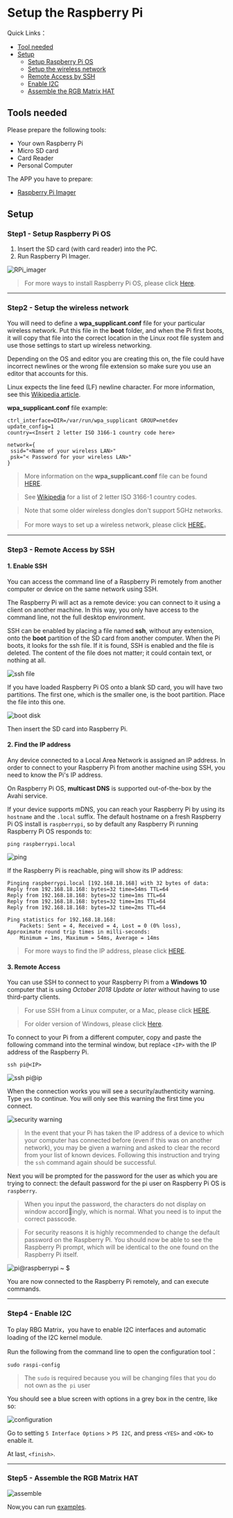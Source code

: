 # Setup the Raspberry Pi

Quick Links：
* [Tool needed](#1)
* [Setup](#2)
    *   [Setup Raspberry Pi OS](#21)
    *   [Setup the wireless network](#22)
    *   [Remote Access by SSH](#23)
    *   [Enable I2C](#24)  
    *   [Assemble the RGB Matrix HAT](#25)  

<a id="1"></a>
## Tools needed

Please prepare the following tools:

* Your own Raspberry Pi
* Micro SD card
* Card Reader
* Personal Computer

The APP you have to prepare:

* [Raspberry Pi Imager](https://www.raspberrypi.org/downloads/)

<a id="2"></a>

## Setup
<a id="21"></a>

### Step1 - Setup Raspberry Pi OS
1. Insert the SD card (with card reader) into the PC.
2. Run Raspberry Pi Imager.

![RPi_imager](images/RPi_imager.png)

>For more ways to install Raspberry Pi OS, please click [Here](https://www.raspberrypi.org/documentation/installation/).


-----
<a id="22"></a>
### Step2 - Setup the wireless network
You will need to define a **wpa_supplicant.conf** file for your particular wireless network. Put this file in the **boot** folder, and when the Pi first boots, it will copy that file into the correct location in the Linux root file system and use those settings to start up wireless networking. 

Depending on the OS and editor you are creating this on, the file could have incorrect newlines or the wrong file extension so make sure you use an editor that accounts for this. 

Linux expects the line feed (LF) newline character. For more information, see this [Wikipedia article](https://en.wikipedia.org/wiki/Newline).

**wpa_supplicant.conf** file example:
```
ctrl_interface=DIR=/var/run/wpa_supplicant GROUP=netdev  
update_config=1  
country=<Insert 2 letter ISO 3166-1 country code here>

network={
 ssid="<Name of your wireless LAN>" 
 psk="< Password for your wireless LAN>"  
}
```

>More information on the **wpa_supplicant.conf** file can be found [HERE](https://www.raspberrypi.org/documentation/configuration/wireless/wireless-cli.md). 

>See [Wikipedia](https://en.wikipedia.org/wiki/ISO_3166-1) for a list of 2 letter ISO 3166-1 country codes.

>Note that some older wireless dongles don't support 5GHz networks.

>For more ways to set up a wireless network, please click [HERE](https://www.raspberrypi.org/documentation/configuration/wireless/README.md)。

-----
<a id="23"></a>
### Step3 - Remote Access by SSH

#### 1. Enable SSH  

You can access the command line of a Raspberry Pi remotely from another computer or device on the same network using SSH.  

The Raspberry Pi will act as a remote device: you can connect to it using a client on another machine.  In this way, you only have access to the command line, not the full desktop environment.

SSH can be enabled by placing a file named **ssh**, without any extension, onto the **boot** partition of the SD card from another computer. When the Pi boots, it looks for the ssh file. If it is found, SSH is enabled and the file is deleted. The content of the file does not matter; it could contain text, or nothing at all.

![ssh file](images/ssh_file.png)

If you have loaded Raspberry Pi OS onto a blank SD card, you will have two partitions. The first one, which is the smaller one, is the boot partition. Place the file into this one.

![boot disk](images/boot_disk.png)

Then insert the SD card into Raspberry Pi.

#### 2. Find the IP address

Any device connected to a Local Area Network is assigned an IP address.
In order to connect to your Raspberry Pi from another machine using SSH, you need to know the Pi's IP address. 

On Raspberry Pi OS, **multicast DNS** is supported out-of-the-box by the Avahi service.

If your device supports mDNS, you can reach your Raspberry Pi by using its `hostname` and the `.local` suffix. The default hostname on a fresh Raspberry Pi OS install is `raspberrypi`, so by default any Raspberry Pi running Raspberry Pi OS responds to:

```
ping raspberrypi.local
```
<!--![cmd](images/cmd.png)-->  
![ping](images/ping_rpi.png)

If the Raspberry Pi is reachable, ping will show its IP address:

```
Pinging raspberrypi.local [192.168.18.168] with 32 bytes of data:
Reply from 192.168.18.168: bytes=32 time=54ms TTL=64
Reply from 192.168.18.168: bytes=32 time=1ms TTL=64
Reply from 192.168.18.168: bytes=32 time=1ms TTL=64
Reply from 192.168.18.168: bytes=32 time=2ms TTL=64

Ping statistics for 192.168.18.168:
    Packets: Sent = 4, Received = 4, Lost = 0 (0% loss),
Approximate round trip times in milli-seconds:
    Minimum = 1ms, Maximum = 54ms, Average = 14ms
```
>For more ways to find the IP address, please click [HERE](https://www.raspberrypi.org/documentation/remote-access/ip-address.md).


#### 3. Remote Access

You can use SSH to connect to your Raspberry Pi from a **Windows 10** computer that is using *October 2018 Update or later* without having to use third-party clients.

> For use SSH from a Linux computer, or a Mac, please click [HERE](https://www.raspberrypi.org/documentation/remote-access/ssh/unix.md).

> For older version of Windows, please click [Here](https://www.raspberrypi.org/documentation/remote-access/ssh/windows.md).

To connect to your Pi from a different computer, copy and paste the following command into the terminal window, but replace `<IP>` with the IP address of the Raspberry Pi.

```
ssh pi@<IP>
```
![ssh pi@ip](images/ssh_pi_ip.png)

When the connection works you will see a security/authenticity warning. Type `yes` to continue. You will only see this warning the first time you connect.

![security warning](images/secure_warning.png)

>In the event that your Pi has taken the IP address of a device to which your computer has connected before (even if this was on another network), you may be given a warning and asked to clear the record from your list of known devices. Following this instruction and trying the `ssh` command again should be successful.

Next you will be prompted for the password for the user as which you are trying to connect: the default password for the pi user on Raspberry Pi OS is  `raspberry`.

>When you input the password, the characters do not display on window accordingly, which is normal. What you need is to input the correct passcode.

>For security reasons it is highly recommended to change the default password on the Raspberry Pi. You should now be able to see the Raspberry Pi prompt, which will be identical to the one found on the Raspberry Pi itself.

![pi@raspberrypi ~ $](images/ssh_pi_terminal.png)

You are now connected to the Raspberry Pi remotely, and can execute commands.

-----
<a id="24"></a>

### Step4 - Enable I2C

To play RBG Matrix，you have to enable I2C interfaces and automatic loading of the I2C kernel module.

Run the following from the command line to open the configuration tool：
```
sudo raspi-config
```
>The `sudo` is required because you will be changing files that you do not own as the` pi` user

You should see a blue screen with options in a grey box in the centre, like so:

![configuration](images/configuraion_tool.png)

Go to setting `5 Interface Options` > `P5 I2C`, and press `<YES>` and `<OK>` to enable it.

At last, `<finish>`.

-----
<a id="25"></a>
### Step5 - Assemble the RGB Matrix HAT

![assemble](images/assemble_raspberrypi.png)

Now,you can run [examples](examples_rpi.md).